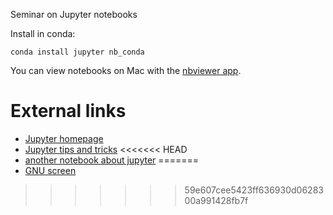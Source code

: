 Seminar on Jupyter notebooks

Install in conda:
```
conda install jupyter nb_conda
```

You can view notebooks on Mac with the [nbviewer app](https://github.com/tuxu/nbviewer-app).

# External links
* [Jupyter homepage](https://jupyter.org/)
* [Jupyter tips and tricks](https://www.dataquest.io/blog/jupyter-notebook-tips-tricks-shortcuts/)
<<<<<<< HEAD
* [another notebook about jupyter](https://github.com/nicolasfauchereau/Python_NIWA_Wellington/blob/master/notebooks/IPython_notebook.ipynb)
=======
* [GNU screen](http://aperiodic.net/screen/quick_reference)
>>>>>>> 59e607cee5423ff636930d0628300a991428fb7f
